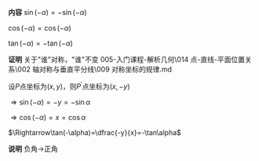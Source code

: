 **内容**
$\sin(-\alpha)=-\sin(-\alpha)$

$\cos(-\alpha)=\cos(-\alpha)$

$\tan(-\alpha)=-\tan(-\alpha)$

**证明**
关于"谁"对称，"谁"不变
005-入门课程-解析几何\014 点-直线-平面位置关系\002 轴对称与垂直平分线\009 对称坐标的规律.md

设$P$点坐标为$(x,y)$，则$P^\prime$点坐标为$(x,-y)$

$\Rightarrow\sin(-\alpha)=-y=-\sin\alpha$

$\Rightarrow\cos(-\alpha)=x=\cos\alpha$

$\Rightarrow\tan(-\alpha)=\dfrac{-y}{x}=-\tan\alpha$

**说明**
负角$\to$正角
